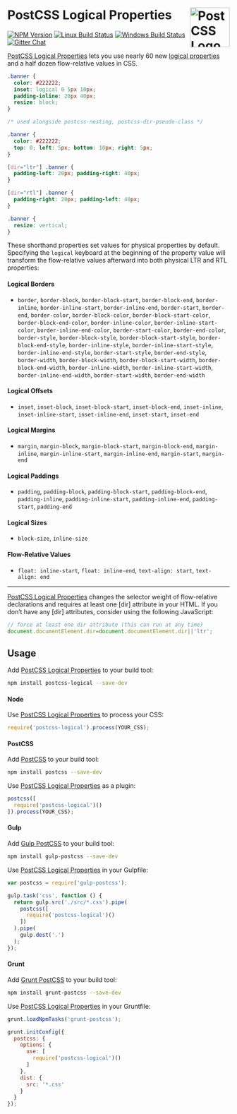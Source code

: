 # PostCSS Logical Properties [<img src="https://postcss.github.io/postcss/logo.svg" alt="PostCSS Logo" width="90" height="90" align="right">][postcss]

[![NPM Version][npm-img]][npm-url]
[![Linux Build Status][cli-img]][cli-url]
[![Windows Build Status][win-img]][win-url]
[![Gitter Chat][git-img]][git-url]

[PostCSS Logical Properties] lets you use nearly 60 new [logical properties]
and a half dozen flow-relative values in CSS.

```css
.banner {
  color: #222222;
  inset: logical 0 5px 10px;
  padding-inline: 20px 40px;
  resize: block;
}

/* used alongside postcss-nesting, postcss-dir-pseudo-class */

.banner {
  color: #222222;
  top: 0; left: 5px; bottom: 10px; right: 5px;
}

[dir="ltr"] .banner {
  padding-left: 20px; padding-right: 40px;
}

[dir="rtl"] .banner {
  padding-right: 20px; padding-left: 40px;
}

.banner {
  resize: vertical;
}
```

These shorthand properties set values for physical properties by default.
Specifying the `logical` keyboard at the beginning of the property value will
transform the flow-relative values afterward into both physical LTR and RTL
properties:

#### Logical Borders

- `border`, `border-block`, `border-block-start`, `border-block-end`,
  `border-inline`, `border-inline-start`, `border-inline-end`, `border-start`,
  `border-end`, `border-color`, `border-block-color`,
  `border-block-start-color`, `border-block-end-color`, `border-inline-color`,
  `border-inline-start-color`, `border-inline-end-color`, `border-start-color`,
  `border-end-color`, `border-style`, `border-block-style`,
  `border-block-start-style`, `border-block-end-style`, `border-inline-style`,
  `border-inline-start-style`, `border-inline-end-style`, `border-start-style`,
  `border-end-style`, `border-width`, `border-block-width`,
  `border-block-start-width`, `border-block-end-width`, `border-inline-width`,
  `border-inline-start-width`, `border-inline-end-width`, `border-start-width`,
  `border-end-width`

#### Logical Offsets

- `inset`, `inset-block`, `inset-block-start`, `inset-block-end`,
  `inset-inline`, `inset-inline-start`, `inset-inline-end`, `inset-start`,
  `inset-end`

#### Logical Margins

- `margin`, `margin-block`, `margin-block-start`, `margin-block-end`,
  `margin-inline`, `margin-inline-start`, `margin-inline-end`, `margin-start`,
  `margin-end`

#### Logical Paddings

- `padding`, `padding-block`, `padding-block-start`, `padding-block-end`,
  `padding-inline`, `padding-inline-start`, `padding-inline-end`,
  `padding-start`, `padding-end`

#### Logical Sizes

- `block-size`, `inline-size`

#### Flow-Relative Values

- `float: inline-start`, `float: inline-end`, `text-align: start`,
  `text-align: end`

---

[PostCSS Logical Properties] changes the selector weight of flow-relative
declarations and requires at least one [dir] attribute in your HTML. If you
don’t have any [dir] attributes, consider using the following JavaScript:

```js
// force at least one dir attribute (this can run at any time)
document.documentElement.dir=document.documentElement.dir||'ltr';
```

## Usage

Add [PostCSS Logical Properties] to your build tool:

```bash
npm install postcss-logical --save-dev
```

#### Node

Use [PostCSS Logical Properties] to process your CSS:

```js
require('postcss-logical').process(YOUR_CSS);
```

#### PostCSS

Add [PostCSS] to your build tool:

```bash
npm install postcss --save-dev
```

Use [PostCSS Logical Properties] as a plugin:

```js
postcss([
  require('postcss-logical')()
]).process(YOUR_CSS);
```

#### Gulp

Add [Gulp PostCSS] to your build tool:

```bash
npm install gulp-postcss --save-dev
```

Use [PostCSS Logical Properties] in your Gulpfile:

```js
var postcss = require('gulp-postcss');

gulp.task('css', function () {
  return gulp.src('./src/*.css').pipe(
    postcss([
      require('postcss-logical')()
    ])
  ).pipe(
    gulp.dest('.')
  );
});
```

#### Grunt

Add [Grunt PostCSS] to your build tool:

```bash
npm install grunt-postcss --save-dev
```

Use [PostCSS Logical Properties] in your Gruntfile:

```js
grunt.loadNpmTasks('grunt-postcss');

grunt.initConfig({
  postcss: {
    options: {
      use: [
        require('postcss-logical')()
      ]
    },
    dist: {
      src: '*.css'
    }
  }
});
```

[npm-url]: https://www.npmjs.com/package/postcss-logical
[npm-img]: https://img.shields.io/npm/v/postcss-logical.svg
[cli-url]: https://travis-ci.org/jonathantneal/postcss-logical-properties
[cli-img]: https://img.shields.io/travis/jonathantneal/postcss-logical-properties.svg
[win-url]: https://ci.appveyor.com/project/jonathantneal/postcss-logical-properties
[win-img]: https://img.shields.io/appveyor/ci/jonathantneal/postcss-logical-properties.svg
[git-url]: https://gitter.im/postcss/postcss
[git-img]: https://img.shields.io/badge/chat-gitter-blue.svg

[PostCSS Logical Properties]: https://github.com/jonathantneal/postcss-logical-properties
[logical properties]: https://drafts.csswg.org/css-logical/
[PostCSS]: https://github.com/postcss/postcss
[Gulp PostCSS]: https://github.com/postcss/gulp-postcss
[Grunt PostCSS]: https://github.com/nDmitry/grunt-postcss
